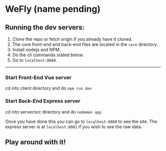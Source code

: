 WeFly (name pending)
===

## Running the dev servers:
1. Clone the repo or fetch origin if you already have it cloned.
2. The core front-end and back-end files are located in the `core` directory.
3. Install nodejs and NPM.
4. Do the cli commands stated below.
5. Go to `localhost:8080`.
---
### Start Front-End Vue server
cd into client directory and do `npm run dev`

### Start Back-End Express server
cd into server/src directory and do `nodemon app` 

Once you have done this you can go to `localhost:8080` to see the site. 
The express server is at `localhost:8081` if you wish to see the raw data.

## Play around with it!
